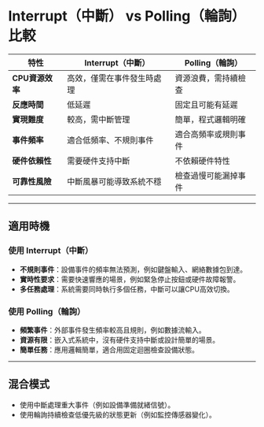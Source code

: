 # Interrupt（中斷） vs Polling（輪詢）比較

| 特性                  | Interrupt（中斷）          | Polling（輪詢）           |
|-----------------------|---------------------------|--------------------------|
| **CPU資源效率**       | 高效，僅需在事件發生時處理 | 資源浪費，需持續檢查     |
| **反應時間**          | 低延遲                   | 固定且可能有延遲         |
| **實現難度**          | 較高，需中斷管理         | 簡單，程式邏輯明確       |
| **事件頻率**          | 適合低頻率、不規則事件   | 適合高頻率或規則事件     |
| **硬件依賴性**        | 需要硬件支持中斷         | 不依賴硬件特性           |
| **可靠性風險**        | 中斷風暴可能導致系統不穩 | 檢查過慢可能漏掉事件     |

---

## 適用時機

### 使用 Interrupt（中斷）
- **不規則事件**：設備事件的頻率無法預測，例如鍵盤輸入、網絡數據包到達。
- **實時性要求**：需要快速響應的場景，例如緊急停止按鈕或硬件故障報警。
- **多任務處理**：系統需要同時執行多個任務，中斷可以讓CPU高效切換。

### 使用 Polling（輪詢）
- **頻繁事件**：外部事件發生頻率較高且規則，例如數據流輸入。
- **資源有限**：嵌入式系統中，沒有硬件支持中斷或設計簡單的場景。
- **簡單任務**：應用邏輯簡單，適合用固定迴圈檢查設備狀態。

---

## 混合模式
- 使用中斷處理重大事件（例如設備準備就緒信號）。
- 使用輪詢持續檢查低優先級的狀態更新（例如監控傳感器變化）。

